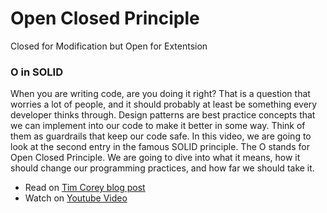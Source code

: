 # Open Closed Principle
Closed for Modification but Open for Extentsion

### O in SOLID


When you are writing code, are you doing it right? That is a question that worries a lot of people, and it should probably at least be something every developer thinks through. Design patterns are best practice concepts that we can implement into our code to make it better in some way. Think of them as guardrails that keep our code safe. In this video, we are going to look at the second entry in the famous SOLID principle. The O stands for Open Closed Principle. We are going to dive into what it means, how it should change our programming practices, and how far we should take it.


* Read on [Tim Corey blog post](https://iamtimcorey.com/design-patterns-ocp/)  
* Watch on [Youtube Video](https://youtu.be/VFlk43QGEgc)